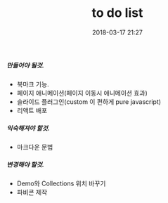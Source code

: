 ﻿---
layout:  post 
title:  "to do list"
date: 2018-03-17 21:27
categories: diary
---

##### 만들어야 될것.
- 북마크 기능. 
- 페이지 애니메이션(페이지 이동시 애니메이션 효과)
- 슬라이드 플러그인(custom 이 편하게 pure javascript)
- 리액트 배포 

##### 익숙해져야 할것. 
- 마크다운 문법

##### 변경해야 할것.
- Demo와 Collections 위치 바꾸기
- 파비콘 제작



